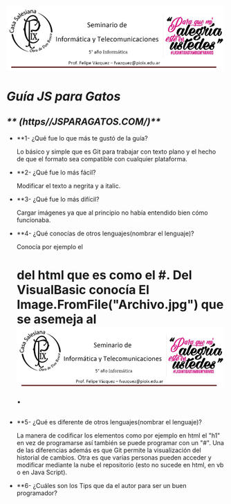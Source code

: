 ![GitHub Logo](Casa_Salesiana.png)

# _**Guía JS para Gatos**_
## _**    (https//JSPARAGATOS.COM/)**_

* **1- ¿Qué fue lo que más te gustó de la guía?

  Lo básico y simple que es Git para trabajar con texto plano y el hecho de que el formato sea compatible con cualquier plataforma.

* **2- ¿Qué fue lo más fácil?

  Modificar el texto a negrita y a italic.
  
* **3- ¿Qué fue lo más difícil?

  Cargar imágenes ya que al principio no había entendido bien cómo funcionaba.

* **4- ¿Qué conocías de otros lenguajes(nombrar el lenguaje)?

  Conocía por ejemplo el <h1> del html que es como el #. Del VisualBasic conocía El Image.FromFile("Archivo.jpg") que se asemeja al       ![GitHub](Casa_Salesiana.png).

* **5- ¿Qué es diferente de otros lenguajes(nombrar el lenguaje)?

  La manera de codificar los elementos como por ejemplo en html el "h1" en vez de programarse así también se puede programar con un "#". Una de las diferencias además es que Git permite la visualización del historial de cambios. Otra es que varias personas pueden acceder y modificar mediante la nube el repositorio (esto no sucede en html, en vb o en Java Script).

* **6- ¿Cuáles son los Tips que da el autor para ser un buen programador?

  

